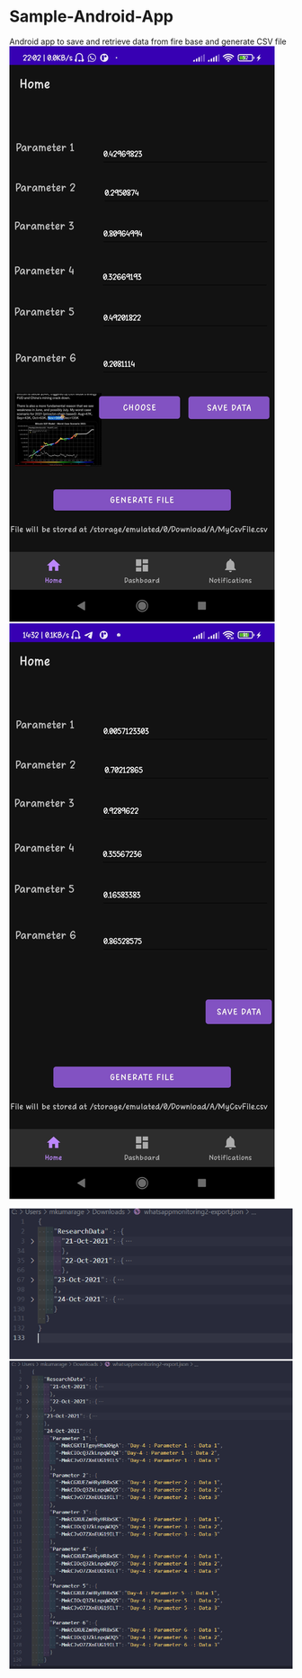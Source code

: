 # Sample-Android-App
Android app to save and retrieve data from fire base and generate CSV file
![alt text](https://github.com/MaleeshaKumarage/Sample-Android-App/blob/main/images/IMG_20211024_220234.jpg)
![alt text](https://github.com/MaleeshaKumarage/Sample-Android-App/blob/main/images/3.jpg)

![alt text](https://github.com/MaleeshaKumarage/Sample-Android-App/blob/main/images/1.png)
![alt text](https://github.com/MaleeshaKumarage/Sample-Android-App/blob/main/images/2.png)

